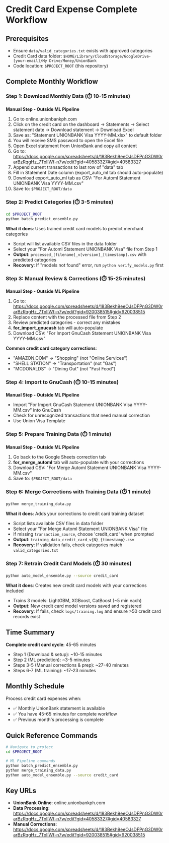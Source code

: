 # Credit Card Expense Complete Workflow

## Prerequisites

- Ensure `data/valid_categories.txt` exists with approved categories
- Credit Card data folder: `$HOME/Library/CloudStorage/GoogleDrive-[your-email]/My Drive/Money/UnionBank`
- Code location: `$PROJECT_ROOT` (this repository)

## Complete Monthly Workflow

### Step 1: Download Monthly Data (⏱️ 10-15 minutes)

**Manual Step - Outside ML Pipeline**

1. Go to online.unionbankph.com
2. Click on the credit card on the dashboard → Statements → Select statement date → Download statement → Download Excel
3. Save as: "Statement UNIONBANK Visa YYYY-MM.xlsx" to default folder
4. You will receive SMS password to open the Excel file
5. Open Excel statement from UnionBank and copy all content
6. Go to: https://docs.google.com/spreadsheets/d/183Bekh9eeOJsDFPnG3DW0rarBzRqgHz_7TolIWf-n7w/edit?gid=40583327#gid=40583327
7. Append current transactions to last row of "data" tab
8. Fill in Statement Date column (export_auto_ml tab should auto-populate)
9. Download export_auto_ml tab as CSV: "For Automl Statement UNIONBANK Visa YYYY-MM.csv"
10. Save to: `$PROJECT_ROOT/data`

### Step 2: Predict Categories (⏱️ 3-5 minutes)

```bash
cd $PROJECT_ROOT
python batch_predict_ensemble.py

```

**What it does**: Uses trained credit card models to predict merchant categories

- Script will list available CSV files in the data folder
- Select your "For Automl Statement UNIONBANK Visa" file from Step 1
- **Output**: `processed_[filename]_v[version]_[timestamp].csv` with predicted categories
- **Recovery**: If "models not found" error, run `python verify_models.py` first

### Step 3: Manual Review & Corrections (⏱️ 15-25 minutes)

**Manual Step - Outside ML Pipeline**

1. Go to: https://docs.google.com/spreadsheets/d/183Bekh9eeOJsDFPnG3DW0rarBzRqgHz_7TolIWf-n7w/edit?gid=920038515#gid=920038515
2. Replace content with the processed file from Step 2
3. Review predicted categories - correct any mistakes
4. **for_import_gnucash** tab will auto-populate
5. Download CSV: "For Import GnuCash Statement UNIONBANK Visa YYYY-MM.csv"

**Common credit card category corrections**:

- "AMAZON.COM" → "Shopping" (not "Online Services")
- "SHELL STATION" → "Transportation" (not "Gas")
- "MCDONALDS" → "Dining Out" (not "Fast Food")

### Step 4: Import to GnuCash (⏱️ 10-15 minutes)

**Manual Step - Outside ML Pipeline**

- Import "For Import GnuCash Statement UNIONBANK Visa YYYY-MM.csv" into GnuCash
- Check for unrecognized transactions that need manual correction
- Use Union Visa Template

### Step 5: Prepare Training Data (⏱️ 1 minute)

**Manual Step - Outside ML Pipeline**

1. Go back to the Google Sheets correction tab
2. **for_merge_automl** tab will auto-populate with your corrections
3. Download CSV: "For Merge Automl Statement UNIONBANK Visa YYYY-MM.csv"
4. Save to: `$PROJECT_ROOT/data`

### Step 6: Merge Corrections with Training Data (⏱️ 1 minute)

```bash
python merge_training_data.py

```

**What it does**: Adds your corrections to credit card training dataset

- Script lists available CSV files in data folder
- Select your "For Merge Automl Statement UNIONBANK Visa" file
- If missing `transaction_source`, choose 'credit_card' when prompted
- **Output**: `training_data_credit_card_v{N}_{timestamp}.csv`
- **Recovery**: If validation fails, check categories match `valid_categories.txt`

### Step 7: Retrain Credit Card Models (⏱️ 30 minutes)

```bash
python auto_model_ensemble.py --source credit_card

```

**What it does**: Creates new credit card models with your corrections included

- Trains 3 models: LightGBM, XGBoost, CatBoost (~5 min each)
- **Output**: New credit card model versions saved and registered
- **Recovery**: If fails, check `logs/training.log` and ensure >50 credit card records exist

## Time Summary

**Complete credit card cycle**: 45-65 minutes

- Step 1 (Download & setup): ~10-15 minutes
- Step 2 (ML prediction): ~3-5 minutes
- Steps 3-5 (Manual corrections & prep): ~27-40 minutes
- Steps 6-7 (ML training): ~17-23 minutes

## Monthly Schedule

Process credit card expenses when:

- ✅ Monthly UnionBank statement is available
- ✅ You have 45-65 minutes for complete workflow
- ✅ Previous month's processing is complete

## Quick Reference Commands

```bash
# Navigate to project
cd $PROJECT_ROOT

# ML Pipeline commands
python batch_predict_ensemble.py
python merge_training_data.py
python auto_model_ensemble.py --source credit_card

```

## Key URLs

- **UnionBank Online**: online.unionbankph.com
- **Data Processing**: https://docs.google.com/spreadsheets/d/183Bekh9eeOJsDFPnG3DW0rarBzRqgHz_7TolIWf-n7w/edit?gid=40583327#gid=40583327
- **Manual Corrections**: https://docs.google.com/spreadsheets/d/183Bekh9eeOJsDFPnG3DW0rarBzRqgHz_7TolIWf-n7w/edit?gid=920038515#gid=920038515